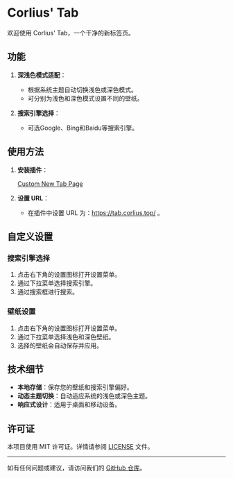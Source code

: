 # Corlius' Tab

欢迎使用 Corlius' Tab，一个干净的新标签页。

## 功能

1. **深浅色模式适配**：
   - 根据系统主题自动切换浅色或深色模式。
   - 可分别为浅色和深色模式设置不同的壁纸。

2. **搜索引擎选择**：
   - 可选Google、Bing和Baidu等搜索引擎。

## 使用方法

1. **安装插件**：

   [Custom New Tab Page](https://chromewebstore.google.com/detail/custom-new-tab-page/bfhappcgfmpmlbmgbgmjjlihddgkeomd)

2. **设置 URL**：

   - 在插件中设置 URL 为：https://tab.corlius.top/ 。

## 自定义设置

### 搜索引擎选择

1. 点击右下角的设置图标打开设置菜单。
2. 通过下拉菜单选择搜索引擎。
3. 通过搜索框进行搜索。

### 壁纸设置

1. 点击右下角的设置图标打开设置菜单。
2. 通过下拉菜单选择浅色和深色壁纸。
3. 选择的壁纸会自动保存并应用。

## 技术细节

- **本地存储**：保存您的壁纸和搜索引擎偏好。
- **动态主题切换**：自动适应系统的浅色或深色主题。
- **响应式设计**：适用于桌面和移动设备。

## 许可证

本项目使用 MIT 许可证。详情请参阅 [LICENSE](LICENSE) 文件。

---

如有任何问题或建议，请访问我们的 [GitHub 仓库](https://github.com/Corlius/Corlius-Tab)。
